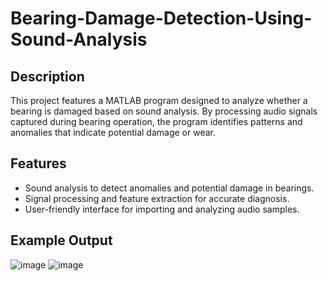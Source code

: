 # **Bearing-Damage-Detection-Using-Sound-Analysis**

## Description
This project features a MATLAB program designed to analyze whether a bearing is damaged based on sound analysis. By processing audio signals captured during bearing operation, the program identifies patterns and anomalies that indicate potential damage or wear.

## Features
- Sound analysis to detect anomalies and potential damage in bearings.
- Signal processing and feature extraction for accurate diagnosis.
- User-friendly interface for importing and analyzing audio samples.

## Example Output
![image](https://github.com/user-attachments/assets/716cdea0-d148-442f-9762-8c9b1e2aa895)
![image](https://github.com/user-attachments/assets/2d9dc890-b856-49c7-a492-0bd3f5ac4788)



